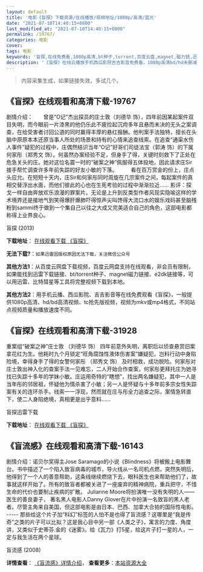 ```yaml
---
layout: default
title: '电影《盲探》下载资源/在线播放/视频地址/1080p/高清/蓝光'
date: "2021-07-10T14:40:15+0800"
last_modified_at: "2021-07-10T14:40:15+0800"
permalink: /19767/
categories: 电影
cover:
tags: 电影
keywords: '盲探,在线免费看,1080p高清,bt种子,torrent,百度云盘,magnet,磁力链,迅雷下载资源'
description: '《盲探》在线云播放手机西瓜影院吉吉影音免费看，1080p高清bd/hd未删减完整版和tc抢先枪版，mkv/mp4格式，附带bt/torrent种子、magnet/磁力链、百度云盘、网盘资源迅雷下载链接'
---
```


>内容采集生成，如果链接失效，多试几个。


## 《盲探》在线观看和高清下载-19767

剧情介绍：　　曾是“O记”杰出探员的庄士敦（刘德华 饰），四年前因某起案件双目失明，而今眼前一片漆黑的他仍乐此不疲捡起沉疴多年且悬而未决的无头之案调查，在给受害者讨回公道的同时赢得丰厚的悬红报酬。他判案手法独特，擅长在头脑中原原本本还原当事人所处的场景和持有的心情来追查线索。在追查“通渠水伤人事件”疑犯的过程中，庄偶然结识当年“O记”好哥们司徒法宝（郭涛 饰）的下属何家彤（郑秀文 饰）。何虽然办案经验不足，但身手了得，关键时刻救下了正处在危急关头的庄。她对这位名震一时的“破案之神”佩服得五体投地，因此请求庄Sir接手帮忙调查许多年前失踪的好友小敏的下落。  　　看在百万赏金的份上，庄点头应允。在短短十天内，庄Sir和何家彤同时周旋在几宗案件之间，每起案件的真相交替浮出水面，而他们彼此的心也在生死考验的过程中渐渐拉近…… 影评：探戈一样自由奔放欢乐浪漫的罪案片。无论是上升到反类型作者风现实隐喻这样的学术境界还是接地气到笑得爆肝爆肺吓得惊声尖叫馋得大流口水的娱乐戏码甚至脑残粉到sammi终于做到一个集自己以往之大成又完美适合自己的角色，这部电影都称得上业界良心。


盲探 (2013)

**下载地址**： [在线观看下载 《盲探》](https://www.btbtdy.me/btdy/dy2166.html) 


**无法下载?**：`如果迅雷因版权原因无法下载，关注微信公众号 `

**其他方法1**：从百度云网盘下载视频，百度云网盘支持在线观看，非会员有限制，如果能找到迅雷下载链接、bt/torrent种子、magnet磁力链接、e2dk链接等，可以用迅雷、比特彗星等工具将完整视频下载到本地。

**其他方法2**：用手机云播、西瓜影院、吉吉影音等在线免费观看《盲探》，一般提供1080p高清、hd/bd高清视频、tc抢先版视频，视频为mkv或mp4格式，不同站点视频质量和播放速度不同。


## 《盲探》在线观看和高清下载-31928

重案组&ldquo;破案之神”庄士敦 （刘德华 饰） 四年前意外失明，离职后以侦查悬赏旧案拿花红为生。他耗时九个月锁定&ldquo;旺角腐蚀性液体伤害案”嫌疑犯，岂料行动中身陷险境，幸得身手了得的女警何家彤 （郑秀文 饰） 及时相救，成功脱险。何家彤对庄士敦出神入化的查案手法一见难忘，二人开始合作查案，何家彤更拜托庄为她寻找已失踪十多年的学妹小敏。庄运用奇特的&ldquo;瞎想”，找出两名嫌疑犯，其中一人是当年彤的邻居祖，怀疑他为情杀害了小敏；另一人是怀疑与十多年前多宗女性失踪案有关的连环杀手。线索一一浮现，然而就在庄与彤全力追查之际，案情急转直下，使二人身陷绝境，真相更是出乎意料&hellip;…


盲探迅雷下载

**下载地址**： [在线观看下载 《盲探》](https://www.993dy.com//vod-detail-id-16113.html) 


## 《盲流感》在线观看和高清下载-16143

剧情介绍：诺贝尔奖得主Jose Saramago的小说《Blindness》将被搬上电影舞台。书中描述了一个陷入致盲病毒的城市，导火线从一名司机点燃，突然失明后，他得到了一个人的善意帮助，这条线继续燃烧下去，眼科医生也来帮助他们了，故事就这样开始了。所有的致盲者都被关进了一座废弃的精神病院，重兵把守，不惜生命的代价也要制止疾病的扩散。 Julianne Moore将扮演唯一没有失明的人——医生的善良妻子， 著名黑人电影人Danny Glover在片中扮演一名致盲的黑人老者。尽管主角来自美国，但这部电影是由日本、巴西、加拿大合拍的国际性电影。 ----- 那些给这个片子加“科幻”标签的人怕不是也得了盲流感？这哪里是“我是传奇”之类的片子可以比拟？这是我心目中另一部《人类之子》，寓言的力度、角度讲，又类似于史蒂芬.金的《迷雾》。给《瓦力》打5星，给这片子打一星的人，一定与我生活在两个星球。


盲流感 (2008)

**详情查看**： [《盲流感》详情介绍](/movie/16143/)， **查看更多**：[本站资源大全](/movie/t/all/)

